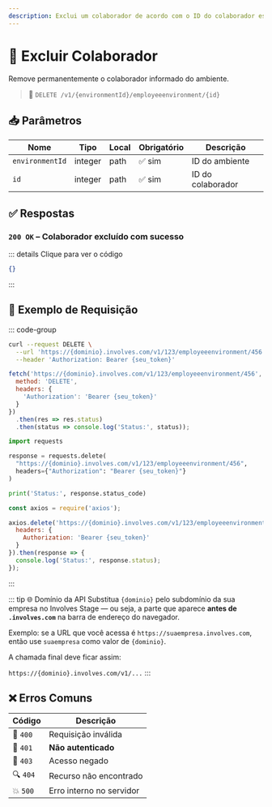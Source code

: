 ```yaml
---
description: Exclui um colaborador de acordo com o ID do colaborador especificado.
---
```


# 📄 Excluir Colaborador

Remove permanentemente o colaborador informado do ambiente.

> 🔗 `DELETE /v1/{environmentId}/employeeenvironment/{id}`

## 📥 Parâmetros

| Nome            | Tipo    | Local | Obrigatório | Descrição         |
|------------------|---------|-------|-------------|-------------------|
| `environmentId` | integer | path  | ✅ sim       | ID do ambiente    |
| `id`            | integer | path  | ✅ sim       | ID do colaborador |

## ✅ Respostas

### `200 OK` – Colaborador excluído com sucesso

::: details Clique para ver o código
```json
{}
```
:::

## 📘 Exemplo de Requisição

::: code-group

```bash [🟢 cURL]
curl --request DELETE \
  --url 'https://{dominio}.involves.com/v1/123/employeeenvironment/456' \
  --header 'Authorization: Bearer {seu_token}'
```

```js [🟡 JavaScript]
fetch('https://{dominio}.involves.com/v1/123/employeeenvironment/456', {
  method: 'DELETE',
  headers: {
    'Authorization': 'Bearer {seu_token}'
  }
})
  .then(res => res.status)
  .then(status => console.log('Status:', status));
```

```python [🔵 Python]
import requests

response = requests.delete(
  "https://{dominio}.involves.com/v1/123/employeeenvironment/456",
  headers={"Authorization": "Bearer {seu_token}"}
)

print('Status:', response.status_code)
```

```js [🟣 Node.js]
const axios = require('axios');

axios.delete('https://{dominio}.involves.com/v1/123/employeeenvironment/456', {
  headers: {
    Authorization: 'Bearer {seu_token}'
  }
}).then(response => {
  console.log('Status:', response.status);
});
```

:::

::: tip 🌐 Domínio da API
Substitua `{dominio}` pelo subdomínio da sua empresa no Involves Stage — ou seja, a parte que aparece **antes de `.involves.com`** na barra de endereço do navegador.

Exemplo: se a URL que você acessa é `https://suaempresa.involves.com`, então use `suaempresa` como valor de `{dominio}`.

A chamada final deve ficar assim:

`https://{dominio}.involves.com/v1/...`
:::



## ❌ Erros Comuns

| Código | Descrição                     |
|--------|-------------------------------|
| 🔴 `400`  | Requisição inválida           |
| 🔐 `401`  | **Não autenticado**           |
| 🚫 `403`  | Acesso negado                 |
| 🔍 `404`  | Recurso não encontrado        |
| 💥 `500`  | Erro interno no servidor      |
